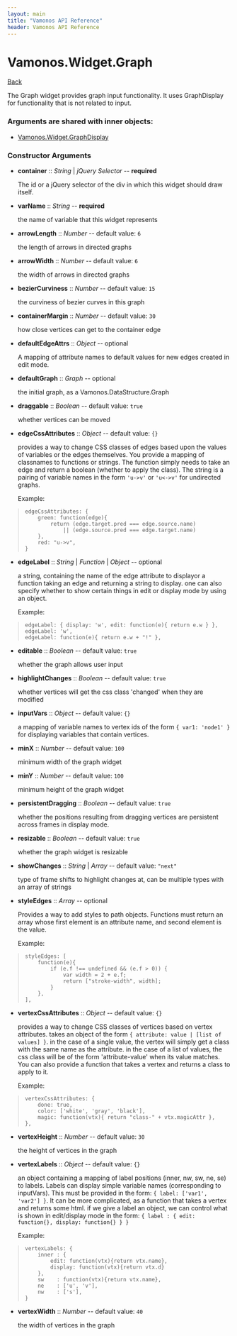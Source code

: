 ```yaml
---
layout: main
title: "Vamonos API Reference"
header: Vamonos API Reference
---
```



Vamonos.Widget.Graph
====================

[Back](index.html)

The Graph widget provides graph input functionality. It uses GraphDisplay for functionality that is not related to input.


### Arguments are shared with inner objects:

 * [Vamonos.Widget.GraphDisplay](widget-graphdisplay.html)


### Constructor Arguments

 * **container** :: *String* | *jQuery Selector* -- **required**

    The id or a jQuery selector of the div in which this widget should draw itself.



 * **varName** :: *String* -- **required**

    the name of variable that this widget represents



 * **arrowLength** :: *Number* -- default value: `6`

    the length of arrows in directed graphs



 * **arrowWidth** :: *Number* -- default value: `6`

    the width of arrows in directed graphs



 * **bezierCurviness** :: *Number* -- default value: `15`

    the curviness of bezier curves in this graph



 * **containerMargin** :: *Number* -- default value: `30`

    how close vertices can get to the container edge



 * **defaultEdgeAttrs** :: *Object* -- optional

    A mapping of attribute names to default values for new edges created in edit mode.



 * **defaultGraph** :: *Graph* -- optional

    the initial graph, as a Vamonos.DataStructure.Graph



 * **draggable** :: *Boolean* -- default value: `true`

    whether vertices can be moved



 * **edgeCssAttributes** :: *Object* -- default value: `{}`

    provides a way to change CSS classes of edges based upon the values of variables or the edges themselves. You provide a mapping of classnames to functions or strings. The function simply needs to take an edge and return a boolean (whether to apply the class). The string is a pairing of variable names in the form `'u->v'` or `'u<->v'` for undirected graphs.

    Example:

>     edgeCssAttributes: {
>         green: function(edge){
>             return (edge.target.pred === edge.source.name)
>                 || (edge.source.pred === edge.target.name)
>         },
>         red: "u->v",
>     }



 * **edgeLabel** :: *String* | *Function* | *Object* -- optional

    a string, containing the name of the edge attribute to displayor a function taking an edge and returning a string to display. one can also specify whether to show certain things in edit or display mode by using an object.

    Example:

>     edgeLabel: { display: 'w', edit: function(e){ return e.w } },
>     edgeLabel: 'w',
>     edgeLabel: function(e){ return e.w + "!" },



 * **editable** :: *Boolean* -- default value: `true`

    whether the graph allows user input



 * **highlightChanges** :: *Boolean* -- default value: `true`

    whether vertices will get the css class 'changed' when they are modified



 * **inputVars** :: *Object* -- default value: `{}`

    a mapping of variable names to vertex ids of the form                `{ var1: 'node1' }` for displaying variables that contain                vertices.



 * **minX** :: *Number* -- default value: `100`

    minimum width of the graph widget



 * **minY** :: *Number* -- default value: `100`

    minimum height of the graph widget



 * **persistentDragging** :: *Boolean* -- default value: `true`

    whether the positions resulting from dragging vertices are persistent across frames in display mode.



 * **resizable** :: *Boolean* -- default value: `true`

    whether the graph widget is resizable



 * **showChanges** :: *String* | *Array* -- default value: `"next"`

    type of frame shifts to highlight changes at, can be multiple types with an array of strings



 * **styleEdges** :: *Array* -- optional

    Provides a way to add styles to path objects. Functions must return an array whose first element is an attribute name, and second element is the value.

    Example:

>     styleEdges: [
>         function(e){
>             if (e.f !== undefined && (e.f > 0)) {
>                 var width = 2 + e.f;
>                 return ["stroke-width", width];
>             }
>         },
>     ],



 * **vertexCssAttributes** :: *Object* -- default value: `{}`

    provides a way to change CSS classes of vertices based on vertex attributes. takes an object of the form `{ attribute: value | [list of values] }`. in the case of a single value,  the vertex will simply get a class with the same name as the attribute. in the case of a list of values, the css class will be of the form 'attribute-value' when its value matches. You can also provide a function that takes a vertex and returns a class to apply to it.

    Example:

>     vertexCssAttributes: {
>         done: true,
>         color: ['white', 'gray', 'black'],
>         magic: function(vtx){ return "class-" + vtx.magicAttr },
>     },



 * **vertexHeight** :: *Number* -- default value: `30`

    the height of vertices in the graph



 * **vertexLabels** :: *Object* -- default value: `{}`

    an object containing a mapping of label positions (inner, nw, sw, ne, se) to labels. Labels can display simple variable names (corresponding to inputVars). This must be provided in the form: `{ label: ['var1', 'var2'] }`. It can be more complicated, as a function that takes a vertex and returns some html. if we give a label an object, we can control what is shown in edit/display mode in the form: `{ label : { edit: function{}, display: function{} } }`

    Example:

>     vertexLabels: {
>         inner : {
>             edit: function(vtx){return vtx.name},
>             display: function(vtx){return vtx.d}
>         },
>         sw    : function(vtx){return vtx.name},
>         ne    : ['u', 'v'],
>         nw    : ['s'],
>     }



 * **vertexWidth** :: *Number* -- default value: `40`

    the width of vertices in the graph



